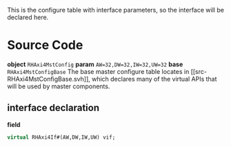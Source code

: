 This is the configure table with interface parameters, so the interface will be declared here.

# Source Code
**object** `RHAxi4MstConfig`
**param** `AW=32,DW=32,IW=32,UW=32`
**base** `RHAxi4MstConfigBase`
The base master configure table locates in [[src-RHAxi4MstConfigBase.svh]], which declares many of the virtual APIs that will be used by master components.
## interface declaration
**field**
```systemverilog
virtual RHAxi4If#(AW,DW,IW,UW) vif;
```